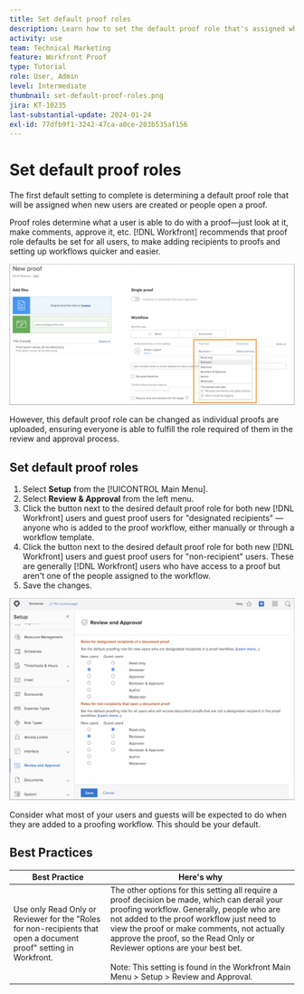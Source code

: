 ```yaml
---
title: Set default proof roles
description: Learn how to set the default proof role that's assigned when new users are created or people open a proof  .
activity: use
team: Technical Marketing
feature: Workfront Proof
type: Tutorial
role: User, Admin
level: Intermediate
thumbnail: set-default-proof-roles.png
jira: KT-10235
last-substantial-update: 2024-01-24
exl-id: 77dfb9f1-3242-47ca-a0ce-203b535af156
---
```

# Set default proof roles



The first default setting to complete is determining a default proof role that will be assigned when new users are created or people open a proof.

Proof roles determine what a user is able to do with a proof—just look at it, make comments, approve it, etc. [!DNL Workfront] recommends that proof role defaults be set for all users, to make adding recipients to proofs and setting up workflows quicker and easier.

![Proof roles can be selected when uploading a proof](assets/proof-system-setups-proof-role-example.png)

However, this default proof role can be changed as individual proofs are uploaded, ensuring everyone is able to fulfill the role required of them in the review and approval process.


## Set default proof roles

1. Select **Setup** from the [!UICONTROL Main Menu].
1. Select **Review & Approval** from the left menu.
1. Click the button next to the desired default proof role for both new [!DNL Workfront] users and guest proof users for "designated recipients" — anyone who is added to the proof workflow, either manually or through a workflow template.
1. Click the button next to the desired default proof role for both new [!DNL Workfront] users and guest proof users for "non-recipient" users. These are generally [!DNL Workfront] users who have access to a proof but aren't one of the people assigned to the workflow.
1. Save the changes.

![Review and Approval settings in Workfront](assets/proof-system-setups-workfront-defaults.png)

Consider what most of your users and guests will be expected to do when they are added to a proofing workflow. This should be your default.

## Best Practices

| Best Practice | Here's why |
|---|---|
| Use only Read Only or Reviewer for the "Roles for non-recipients that open a document proof" setting in Workfront. | The other options for this setting all require a proof decision be made, which can derail your proofing workflow. Generally, people who are not added to the proof workflow just need to view the proof or make comments, not actually approve the proof, so the Read Only or Reviewer options are your best bet. <br> <br>Note: This setting is found in the Workfront Main Menu > Setup > Review and Approval. |
